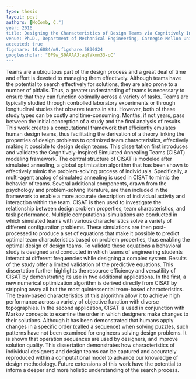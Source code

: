 ```yaml
---
type: thesis
layout: post
authors: [McComb, C."]
year: 2016
title: Designing the Characteristics of Design Teams via Cognitively Inspired Computational Modeling
venue: Ph.D., Department of Mechanical Engineering, Carnegie Mellon University
accepted: true
figshare: 10.6084/m9.figshare.5830824
googlescholar: "0P9w_S0AAAAJ:aqlVkmm33-oC"
---
```

Teams are a ubiquitous part of the design process and a great deal of time and effort is devoted to managing them effectively. Although teams have the potential to search effectively for solutions, they are also prone to a number of pitfalls. Thus, a greater understanding of teams is necessary to ensure that they can function optimally across a variety of tasks. Teams are typically studied through controlled laboratory experiments or through longitudinal studies that observe teams in situ. However, both of these study types can be costly and time-consuming. Months, if not years, pass between the initial conception of a study and the final analysis of results. This work creates a computational framework that efficiently emulates human design teams, thus facilitating the derivation of a theory linking the properties of design problems to optimized team characteristics, effectively making it possible to design design teams. This dissertation first introduces and validates the Cognitively-Inspired Simulated Annealing Teams (CISAT) modeling framework. The central structure of CISAT is modeled after simulated annealing, a global optimization algorithm that has been shown to effectively mimic the problem-solving process of individuals. Specifically, a multi-agent analog of simulated annealing is used in CISAT to mimic the behavior of teams. Several additional components, drawn from the psychology and problem-solving literature, are then included in the framework to enable a more accurate description of individual activity and interaction within the team. CISAT is then used to investigate the relationship between design problem properties, team characteristics, and task performance. Multiple computational simulations are conducted in which simulated teams with various characteristics solve a variety of different configuration problems. These simulations are then post-processed to produce a set of equations that make it possible to predict optimal team characteristics based on problem properties, thus enabling the optimal design of design teams. To validate these equations a behavioral study is designed and conducted in which teams of engineering students interact at different frequencies while designing a complex system. Results of the study offer a limited validation of the predictive equations. This dissertation further highlights the resource efficiency and versatility of CISAT by demonstrating its use in two additional applications. In the first, a new numerical optimization algorithm is derived directly from CISAT by stripping away all but the most quintessential team-based characteristics. The team-based characteristics of this algorithm allow it to achieve high performance across a variety of objective function with diverse topographies. In the second application, CISAT is used in conjunction with Markov concepts to examine the order in which designers make changes to their solutions. Although it has been demonstrated that humans apply changes in a specific order (called a sequence) when solving puzzles, such patterns have not been examined for engineers solving design problems. It is shown that operation sequences are used by designers, and improve solution quality. This dissertation demonstrates how characteristics of individual designers and design teams can be captured and accurately reproduced within a computational model to advance our knowledge of design methodology. Future extensions of this work have the potential to inform a deeper and more holistic understanding of the search process.
